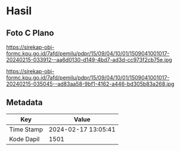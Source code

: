 # Hasil

## Foto C Plano

https://sirekap-obj-formc.kpu.go.id/7afd/pemilu/pdpr/15/09/04/10/01/1509041001017-20240215-033912--aa6d0130-d149-4bd7-ad3d-cc973f2cb75e.jpg

https://sirekap-obj-formc.kpu.go.id/7afd/pemilu/pdpr/15/09/04/10/01/1509041001017-20240215-035045--ad83aa58-9bf1-4162-a446-bd305b83a268.jpg


## Metadata

| Key        | Value               |
| ---------- | ------------------- |
| Time Stamp | 2024-02-17 13:05:41 |
| Kode Dapil | 1501                |



